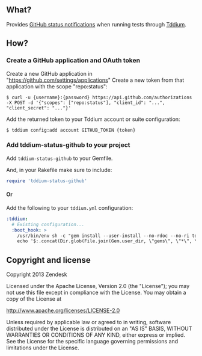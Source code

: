 ## What?

Provides [GitHub status notifications](https://github.com/blog/1227-commit-status-api) when running tests through [Tddium](http://tddium.com).

## How?

### Create a GitHub application and OAuth token

Create a new GitHub application in "https://github.com/settings/applications"
Create a new token from that application with the scope "repo:status":
```
$ curl -u {username}:{password} https://api.github.com/authorizations -X POST -d '{"scopes": ["repo:status"], "client_id": "...", "client_secret": "..."}'
```

Add the returned token to your Tddium account or suite configuration:
```
$ tddium config:add account GITHUB_TOKEN {token}
```

### Add tddium-status-github to your project

Add `tddium-status-github` to your Gemfile.

And, in your Rakefile make sure to include:

```ruby
require 'tddium-status-github'
```

#### Or

Add the following to your `tddium.yml` configuration:
```yaml
:tddium:
  # Existing configuration...
  :boot_hook: >
    /usr/bin/env sh -c "gem install --user-install --no-rdoc --no-ri tddium-status-github &&
    echo '$:.concat(Dir.glob(File.join(Gem.user_dir, \"gems\", \"*\", \"lib\"))); require \"tddium-status-github\"' >> Rakefile"
```

## Copyright and license

Copyright 2013 Zendesk

Licensed under the Apache License, Version 2.0 (the "License"); you may not use this file except in compliance with the License.
You may obtain a copy of the License at

http://www.apache.org/licenses/LICENSE-2.0

Unless required by applicable law or agreed to in writing, software distributed under the License is distributed on an "AS IS" BASIS, WITHOUT WARRANTIES OR CONDITIONS OF ANY KIND, either express or implied. See the License for the specific language governing permissions and limitations under the License.
